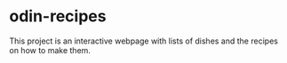 # odin-recipes
This project is an interactive webpage with lists of dishes and the recipes on how to make them.

<!-- At the end of this project, take a moment to do a self-reflection to be able to analyze and review the things that you have learned. write it down below -->